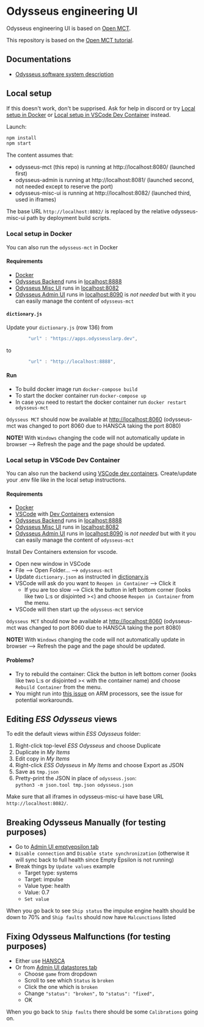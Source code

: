 # Odysseus engineering UI

Odysseus engineering UI is based on [Open MCT](https://github.com/nasa/openmct).

This repository is based on the [Open MCT tutorial](https://github.com/nasa/openmct-tutorial).

## Documentations

* [Odysseus software system description](https://github.com/OdysseusLarp/odysseus-backend/blob/master/docs/system-description.md)

## Local setup

If this doesn't work, don't be supprised. Ask for help in discord or try [Local setup in Docker](#local-setup-in-docker) or [Local setup in VSCode Dev Container](#local-setup-in-vscode-dev-container) instead.

Launch:

```bash 
npm install
npm start
```

The content assumes that:

* odysseus-mct (this repo) is running at http://localhost:8080/ (launched first)
* odysseus-admin is running at http://localhost:8081/ (launched second, not needed except to reserve the port)
* odysseus-misc-ui is running at http://localhost:8082/ (launched third, used in iframes)

The base URL `http://localhost:8082/` is replaced by the relative odysseus-misc-ui path by deployment build scripts.

### Local setup in Docker

You can also run the `odysseus-mct` in Docker 

#### Requirements
* [Docker](https://www.docker.com/)
* [Odysseus Backend](https://github.com/OdysseusLarp/odysseus-backend) runs in [localhost:8888](http://localhost:8888)
* [Odysseus Misc UI](https://github.com/OdysseusLarp/odysseus-misc-ui) runs in [localhost:8082](http://localhost:8082)
* [Odysseus Admin UI](https://github.com/OdysseusLarp/odysseus-admin) runs in [localhost:8090](http://localhost:8090) is *not needed* but with it you can easily manage the content of `odysseus-mct`


#### `dictionary.js`

Update your `dictionary.js` (row 136) from

```js
        "url" : "https://apps.odysseuslarp.dev",
``` 
to

```js
        "url" : "http://localhost:8888",
```

#### Run

* To build docker image run `docker-compose build`
* To start the docker container run `docker-compose up`
* In case you need to restart the docker container run `docker restart odysseus-mct`

`Odysseus MCT` should now be available at [http://localhost:8060](http://localhost:8060) (odysseus-mct was changed to port 8060 due to HANSCA taking the port 8080)

**NOTE!** With `Windows` changing the code will not automatically update in browser --> Refresh the page and the page  should be updated.

### Local setup in VSCode Dev Container

You can also run the backend using [VSCode dev containers](https://code.visualstudio.com/docs/devcontainers/containers). Create/update your .env file like in the local setup instructions.

#### Requirements

* [Docker](https://www.docker.com/)
* [VSCode](https://code.visualstudio.com/) with [Dev Containers](https://code.visualstudio.com/docs/devcontainers/tutorial#_install-the-extension) extension
* [Odysseus Backend](https://github.com/OdysseusLarp/odysseus-backend) runs in [localhost:8888](http://localhost:8888)
* [Odysseus Misc UI](https://github.com/OdysseusLarp/odysseus-misc-ui) runs in [localhost:8082](http://localhost:8082)
* [Odysseus Admin UI](https://github.com/OdysseusLarp/odysseus-admin) runs in [localhost:8090](http://localhost:8090) is *not needed* but with it you can easily manage the content of `odysseus-mct`

Install Dev Containers extension for vscode.

* Open new window in VSCode
* File --> Open Folder... --> `odysseus-mct`
* Update `dictionary.json` as instructed in [dictionary.js](#dictionaryjs)
* VSCode will ask do you want to `Reopen in Container` --> Click it
    * If you are too slow --> Click the button in left bottom corner (looks like two L:s or disjointed ><) and choose `Reopen in Container` from the menu.
* VSCode will then start up the `odysseus-mct` service

`Odysseus MCT` should now be available at [http://localhost:8060](http://localhost:8060) (odysseus-mct was changed to port 8060 due to HANSCA taking the port 8080)

**NOTE!** With `Windows` changing the code will not automatically update in browser --> Refresh the page and the page  should be updated.

#### Problems?

* Try to rebuild the container: Click the button in left bottom corner (looks like two L:s or disjointed >< with the container name) and choose `Rebuild Container` from the menu.
* You might run into [this issue](https://github.com/microsoft/vscode-remote-release/issues/7305) on ARM processors, see the issue for potential workarounds.


## Editing *ESS Odysseus* views

To edit the default views within *ESS Odysseus* folder:

1. Right-click top-level *ESS Odysseus* and choose Duplicate
2. Duplicate in *My Items*
3. Edit copy in *My Items*
4. Right-click *ESS Odysseus* in *My Items* and choose Export as JSON
5. Save as `tmp.json`
6. Pretty-print the JSON in place of `odysseus.json`:  
   `python3 -m json.tool tmp.json odysseus.json`

Make sure that all iframes in odysseus-misc-ui have base URL `http://localhost:8082/`.


## Breaking Odysseus Manually (for testing purposes)

* Go to [Admin UI emptyepsilon tab](http://localhost:8090/#/emptyepsilon)
* `Disable connection` and `Disable state synchronization` (otherwise it will sync back to full health since Empty Epsilon is not running)
* Break things by `Update values` example
    - Target type: systems
    - Target: impulse
    - Value type: health
    - Value: 0.7
    - `Set value`

When you go back to see `Ship status` the impulse engine health should be down to 70% and `Ship faults` should now have `Malcunctions` listed

## Fixing Odysseus Malfunctions (for testing purposes)

* Either use [HANSCA](https://github.com/OdysseusLarp/odysseus-HANSCA)
* Or from [Admin UI datastores tab](http://localhost:8090/#/data)
    - Choose `game` from dropdown
    - Scroll to see which `Status` is `broken`
    - Click the one which is `broken`
    - Change `"status": "broken",` to `"status": "fixed",`
    - OK

When you go back to `Ship faults` there should be some `Calibrations` going on.
